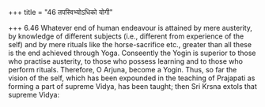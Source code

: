 +++
title = "46 तपस्विभ्योऽधिको योगी"

+++
6.46 Whatever end of human endeavour is attained by mere austerity, by knowledge of different subjects (i.e., different from experience of the self) and by mere rituals like the horse-sacrifice etc., greater than all these is the end achieved through Yoga. Conseently the Yogin is superior to those who practise austerity, to those who possess learning and to those who perform rituals. Therefore, O Arjuna, become a Yogin.
Thus, so far the vision of the self, which has been expounded in the teaching of Prajapati as forming a part of supreme Vidya, has been taught; then Sri Krsna extols that supreme Vidya:
